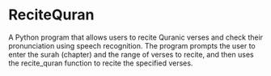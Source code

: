 # ReciteQuran
A Python program that allows users to recite Quranic verses and check their pronunciation using speech recognition. The program prompts the user to enter the surah (chapter) and the range of verses to recite, and then uses the recite_quran function to recite the specified verses. 
